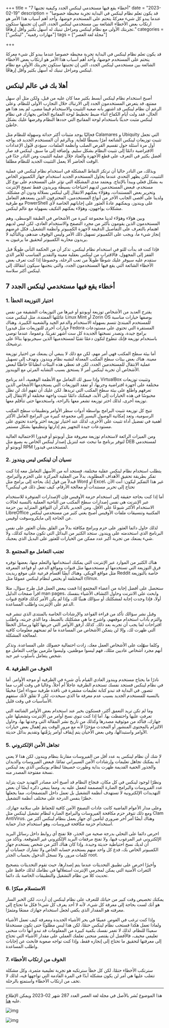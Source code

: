 +++
title = "7 أخطاء يقع فيها مستخدمي لينكس الجدد وكيفية تجنبها"
date = "2023-02-19"
description = "قد يكون تعلم نظام لينكس في البداية تجرِبة محبطة خصوصا عندما يبدو كل شيء معركةً يتحتم على المستخدم خوضها، وأحد أهم أسباب هذا اﻷمر هو ارتكاب بعض الأخطاء الشائعة بين مستخدمي لينكس الجدد، التي إن تجنبتها ستكون تجربتك اﻷولى مع نظام لينكس ومراحل تبنيك له أسهل بكثير وأقل إرهاقًا."
categories = ["مهارات رقمية", "لينكس"]
tags = ["مجلة لغة العصر"]

+++

قد يكون تعلم نظام لينكس في البداية تجرِبة محبطة خصوصا عندما يبدو كل شيء معركةً يتحتم على المستخدم خوضها، وأحد أهم أسباب هذا اﻷمر هو ارتكاب بعض الأخطاء الشائعة بين مستخدمي لينكس الجدد، التي إن تجنبتها ستكون تجربتك اﻷولى مع نظام لينكس ومراحل تبنيك له أسهل بكثير وأقل إرهاقًا.



## أهلا بك في عالم لينكس

أصبح استخدام نظام لينكس أبسط بكثير مما كان عليه من قبل، ولكن مثل أي سهل ممتنع، قد يتعرض المستخدمون الجدد إلى الارتباك خلال التجارِب اﻷولى للنظام. وعلى الرغم أن نظام لينكس قد اشتهر بأنه صعبة التثبيت والاستخدام فيما مضى، لم يعد هذا هو الحال، فقد ولت أيام الكفاح أثناء ضبط تخطيط لوحة المفاتيح الخاص بجهازك في نظام لينكس مثبت حديثًا باستخدام لوحة المفاتيح التي حددها النظام وفرضها عليك بشكل خاطئ.

فحاليًا يوجد مثبتات أكثر حداثة وسهولة للنظام مثل  Calamares و Ubiquity التي تجعل تثبيت توزيعات لينكس الشائعة أمرًا بسيطًا للغاية. وبالرغم أن المستخدم الجديد قد يواجه أول مرة أسئلة حول تقسيم القرص الصلب وأنظمة الملفات، سيؤدي قَبُول الإعدادات الافتراضية دائمًا إلى تثبيت النظام بشكل سليم. وإضافة إلى ما سبق، لينكس قد صار أفضل بكثير في التعرف على قطع الأجهزة والعتاد خلال عملية التثبيت ومن النادر جدًا في الوقت الحاضر ألا يعمل التثبيت الجديد للنظام مطلقا.

وبذلك، من النادر حاليا أن ترتكز النقاط المشكلة في استخدام نظام لينكس في عملية التثبيت، لكن يظهر التحدي عندما يحاول المستخدم الجديد استخدام جهاز الكمبيوتر الخاص به بشكل فعلي ويبدأ باﻹنتاج. ويعتمد مدى المشكلة التي تؤثر على المستخدم على نوع كل مستخدم، فبعض المستخدمين لديهم احتياجات بسيطة ويريدون فقط تصفح الإنترنت وتحرير بعض المستندات، وهؤلاء يمكنهم الانتقال إلى لينكس بسلالة ودون أي مشكلة. ولدينا على أقصى الجانب الآخر من أنواع المستخدمين، المحترفون الذين يسعدهم التعامل مع طرفية PowerShell على ويندوز، ويمكنهم عادةً العثور على إجاباتهم الخاصة لأي مشكلات يواجهون، وهؤلاء يمكنهم التكيف بسهولة مع عالم لينكس.

وبين هؤلاء وهؤلاء لدينا مجموعة كبيرة من اﻷشخاص في الطبقة الوسطى، وهم المستخدمون الذين يقومون بأكثر من مجرد التصفح والاستخدام العادي، لكن ليس لديهم اهتمام بالتعرف على التفاصيل الدقيقة لأجهزة الكمبيوتر وأنظمة التشغيل، فكل غرضهم إنجاز شيء ما، ويجب على الكمبيوتر تسهيل ذلك اﻷمر وليس الوقوف ضدهم، وبالتأكيد لا يريدون محاربة الكمبيوتر لتحقيق ما يرغبون به.

فإذا كنت قد بدأت للتو في استخدام نظام لينكس، تذكر أن من الحكمة التأني طويلًا قبل القفز إلى المجهول، فالاقتراب من لينكس بعقلية معينة والتقدير المناسب للأمر الذي ستقدم عليه سيوفر عليك شوطًا طويلاً من تعب الرحلة، وخصوصًا إذا كنت تعرف بعض الأخطاء الشائعة التي يقع فيها المستخدمون الجدد، والتي بتجنبها سيكون انتقالك إلى لينكس أكثر سلاسة.



## 7 أخطاء يقع فيها مستخدمي لينكس الجدد

### 1. اختيار التوزيعة الخطأ

يقترح العديد من اﻷشخاص توزيعة أوبونتو أو غيرها من التوزيعات الشقيقة من نفس عائلتها الممتدة، مثل لينكس منت Linux Mint أو Zorin OS بوصفها خيارات مناسبة للمستخدم المبتدئ تتسم بسهولة الاستخدام والدعم الجيد والشعبية الكبيرة. وهناك خيارات أخرى للتوزيعات مثل فيدورا Fedora المستقرة التي تحتوي على مستودعات برامج جيدة، وتصدر نسختها الجديدة كل ست أشهر تقريبًا. وعموما، عندما توصي باستخدام توزيعة فإنك تتطوع لتكون دعمًا تقنيًا لمستخدميها الذين سيجربونها بناءًا على ترشيحك.

أما بيئة سطح المكتب فهي أمر مهم، لكن مع ذلك لا ينبغي أن يمنعك من اختيار توزيعة معينة. هناك بعض بيئات سطح المكتب المعدلة لتشبه نظام ويندوز، وتهدف إلى تسهيل عملية الانتقال للمستخدمين الجدد، لكن قد تعطي هذه البيئات انطباعًا خاطئًا لبعض الأشخاص أن تجربة لينكس أمر لا يستحق بسبب التشابه المرئي مع الويندوز.

وإذا سبق لك التعامل مع الأنظمة الوهمية، أعد برنامج VirtualBox وتثبيت توزيعات مختلفة على أجهزة افتراضية وجربها، أو تفقد التوزيعات التي يستخدمها الأشخاص الذين تعرفهم واطلع على بيئة سطح المكتب التي تريدها. لكن عليك أن تفهم أنك لن تظل محبوسًا في هذه الخيارات إلى الأبد، فيمكنك دائمًا تثبيت واجهة مختلفة أو الانتقال إلى توزيعة أخرى، لذلك اختر توزيعة تشعر معها بالراحة، واستخدمها حتى تتأقلم معها.

تتيح كل توزيعة تثبيت البرامج بواسطة أدوات سطر الأوامر وتطبيقات سطح المكتب الرسومية، وتعد إمكانية الوصول اليسير إلى مجموعة كبيرة من البرامج العامل اﻷكثر أهمية في تفضيل أداة تثبيت على اﻷخرى، لذلك عند اختيار توزيعة اختر واحدة تحتوي على مستودعات جيدة التجهيز يتم إدارتها وتنظيمها بشكل مستمر.

ومن الميزات الرائعة لاستخدام توزيعة معروفة مثل أوبونتو أو فيدورا الاحتمالية العالية لتوفر برنامج ما تبحث عنه لتنزيل إصدار لينكس الخاص به بصيغ مثل DEB لمستخدمي أوبونتو أو RPM لمستخدمي فيدورا.



### 2. نسيان أن لينكس ليس ويندوز

يتطلب استخدام نظام لينكس عقلية مختلفة، فستجد أنه من الأسهل التعامل معه إذا كنت تفكر بطريقة تحقيق الأهداف المطلوبة، بدلاً من العقلية المركزة على الحزم والبرامج. فبدلاً من قول إنك بحاجة إلى برامج مثل Word أو Excel، غير هذا التفكير ليكون: أنت الآن تحتاج إلى تحرير مستندات أو معالجة الأرقام، كيف تفعل ذلك في لينكس؟

أما إذا كنت بحاجة حقيقة إلى استخدام حزمة اﻷوفيس فإن الإصدارات المتوفرة للاستخدام عبر الإنترنت هي نفس إصدارات سطح المكتب من الناحية العملية بالنسبة لحالات الاستخدام الأكثر شيوعًا على الأقل. ومن الجدير بالذكر أن التوافق المتزايد بين حزمة LibreOffice المكتبية وتنسيقات ملفات الأوفيس أصبح يغني كثير من مستخدمي لينكس عن الحاجة إلى مايكروسوفت أوفيس.

لذلك حاول دائما العثور على حزم وبرامج مكافئة بدلاً من القلق بشأن العثور على نفس البرنامج الذي استخدمته على ويندوز. ستجد الكثير من البدائل التي تكون مجانية كذلك، ولا شيء يمنعك من تجربة أكبر عدد ممكن من الخيارات للعثور على البديل الذي يعجبك.



### 3. تجنب التعامل مع المجتمع

هناك الكثير من الموارد عبر الإنترنت التي يمكنك استخدامها والتعلم منها، بعضها توفره فرق التوزيعة التي تستخدمها أو مستخدميها مثل قنوات ومواقع الدعم، أو قواعد المعرفة مثل مواقع الويكي. وهناك أيضًا أقسام فرعية على موقع ريديت Reddit خاصة بالتوزيعة المختلفة أو يختص لنظام لينكس عمومًا مثل r/linux.

ستحصل على أفضل إجابة من أعضاء المجتمع إذا قمت ببعض العمل قبل طرح سؤال، مثلا اقرأ صفحات الدليل man pages، وابحث على الانترنت وحاول اكتشاف الأشياء بنفسك أولا، فإذا وجدت إجابة لمشكلتك أو سؤالك هنيئًا لك، وإذا لم يكن اﻷمر كذلك فافتح قنوات الدعم على الإنترنت واطلب المساعدة.

وقبل نشر سؤالك تأكد من قراءة القواعد والإرشادات الخاصة بالمنتدى الذي تنشر فيه والتزم بآداب استخدام موقعهم، واشرح ما هي مشكلتك بالضبط، وما الذي جربته، واطلب اقتراحات لما يجب أن تجربه بعد ذلك. كذلك أرفق الأوامر التي جربتها كلها ورسائل الخطأ التي ظهرت لك، وإلا لن يتمكن الأشخاص من المساعدة ما لم تمنحهم معلومات كافية لمعالجة المشكلة.

وكلما سهّلت على الأشخاص العمل معك، زادت احتمالية حصولك على المساعدة. وتذكر أنهم مجرد أشخاص عاديين مثلك، فهم ليسوا موظفين، وليسوا ملزمين بواجب التعامل مع شخص يتعامل بأسلوب غير جيد.



### 4. الخوف من الطرفية

نادرًا ما يحتاج مستخدم ويندوز العادي القيام بأي شيء في الطرفية أو موجه الأوامر. أما في نظام لينكس فستجد نفسك تستخدم الطرفية عاجلاً أم آجلاً، وغالبا في وقت أقرب مما تتصور. في البداية قد تبدو كتابة تعليمات مشفرة في نافذة طرفية سوداء أمرًا مخيفًا بالنسبة للمستخدم الجديد بسبب عدم معرفة ما الذي سيحدث، لكن لا تقلق لأنك ستفهم الأساسيات في وقت قليل.

وما لم تكن تريد التعمق أكثر، فستكون بخير عند استخدام بعض الأوامر الشائعة التي تعرفت عليها واحتفظت بها. أما إذا كنت تنوي نسخ أوامر من الإنترنت وتشغيلها على جهازك، فتأكد من موثوقية مصدرها وكذلك من تاريخ نشر المقالة التي وجدتها بها، وحاول الالتزام بالمحتوى المنشور أو المحدث مؤخرًا ﻷنه مع مرور الوقت يتم إهمال بعض خيارات الأوامر واستبدالها، وفي بعض الأحيان يتم إيقاف أوامر بِرُمَّتها وتقديم بدائل حديثة.



### 5. تجاهل الأمن الإلكتروني 

لا شك أن نظام لينكس به عدد أقل من الفيروسات مقارنةً بنظام ويندوز، لكن هذا لا يعني أنه يمكنك تجاهل تعليمات وإرشادات الأمن السيبراني تمامًا. فبعض الفيروسات والديدان والجذور الخفية القديمة ظهرت بداية وطورت خصيصًا لنظام يونيكس الذي يعد لينكس نسخة مفتوحة المصدر منه.

ونظرًا لوجود لينكس في كل مكان، فنجاح النظام قد أصبح أحد مصادر التهديد حيث يتزايد عدد الفيروسات والبرامج الضارة المصممة لتعمل عليه به. ومما ينبغي ذكره أيضًا أن بعض التهديدات الإلكترونية لا تستهدف أنظمة التشغيل بل تعمل داخل المتصفحات، مما يجعلها خطرًا بنفس الدرجة على مختلف أنظمة التشغيل.

وعلى مدار اﻷعوام الماضية كانت عادات التصفح الآمن كافية للحفاظ على سلامة جهازك. ومع ذلك تتوفر حزم مكافحة الفيروسات والبرامج الضارة لنظام تشغيل لينكس مثل Clam AntiVirus. وهناك أيضًا أمر آخر ضروري لتأمين أي جهاز يعمل بنظام لينكس أكثر من استخدام حزمة مكافحة فيروسات، وهو استخدام جدار حماية.

احرص دائما على التحلي بدرجة صحية من الحذر، فلا تفتح أي روابط داخل رسائل البريد الإلكتروني غير المرغوب فيها، ولا تفتح مرفقات البريد الإلكتروني غير المتوقعة. وتأكد من أن لديك نسخ احتياطية حديثة وجيدة. وإذا كان هناك أكثر من شخص يستخدم جهاز الكمبيوتر الخاص بك، فدع كل واحد منهم يستخدم حسابه الخاص ولا تشارك حسابات أو كلمات مرور. ولا تسجل الدخول بحساب الجذر root.

وأخيرًا احرص على تطبيق التحديثات عندما يتم إصدارها، حيث تقوم التحديثات بتصحيح الثغرات الأمنية التي يمكن لمجرمي الإنترنت استغلالها في نظامك لذلك حافظ على تحديث كلا من نظام التشغيل والتطبيقات الخاصة بك دائما.



### 6. الاستسلام مبكرًا 

يمكنك تخصيص وقت كبير من حياتك للتعرف على نظام لينكس إن أردت، لكن الخبر السار هو أنك لست بحاجة إلى معرفة كل شيء، ﻷنه لا أحد يعرف كل شيء! فكل ما تحتاج إلى معرفته هو المقدار الذي يكفي لجعل استخدام جهازك ممتعًا ومثمرًا.

وإذا كنت ترغب في الغوص عميقًا في بحر الأشياء الجديدة ومعرفة كيف تعمل اﻷشياء ولماذا تعمل هكذا فستحب نظام لينكس حتمًا، لكن هذا ليس مطلوبًا حتى تكون مستخدمًا سعيدًا للنظام. لذلك لا تغمر نفسك بكمية كبيرة من المعلومات قد تبدو أنها ذات منحنى تعليمي مخيف، فاﻷفضل أن يقتصر منحنى تعلمك العملي على مقدار الأشياء التي تحتاج إلى معرفتها لتحقيق ما تحتاج إلى إنجازه فقط، وإذا كنت تواجه صعوبة فابحث عن إجابات واطلب المساعدة.



### 7. الخوف من ارتكاب اﻷخطاء 

سترتكب الأخطاء حتمًا، لكن كل خطأ سترتكبه هو تجرِبة تعليمية مثمرة، وكل مشكلة تتغلب عليها هي أمر لن يكون مشكلة أبدًا في المرة القادمة التي تواجهها فيه، لذلك لا تخف من ارتكاب اﻷخطاء واستمتع بالرحلة.



---

هذا الموضوع نُشر باﻷصل في مجلة لغة العصر العدد 287 شهر 02-2023 ويمكن الإطلاع عليه [هنا](https://drive.google.com/file/d/1nd0ioWRyxLyyG2xtKcz7g55U4ylpTyQm/view?usp=share_link).

![img](images/287-01.jpg)

![img](images/287-02.jpg)
